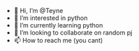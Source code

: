 - 👋 Hi, I’m @Teyne
- 👀 I’m interested in python 
- 🌱 I’m currently learning python 
- 💞️ I’m looking to collaborate on random pj
- 📫 How to reach me (you cant)

<!---
Teyne/Teyne is a ✨ special ✨ repository because its `README.md` (this file) appears on your GitHub profile.
You can click the Preview link to take a look at your changes.
--->
